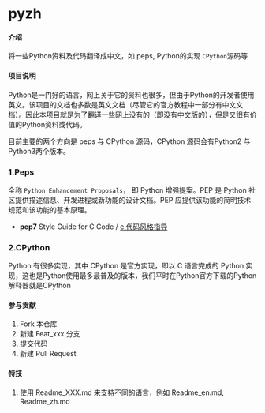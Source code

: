# pyzh

#### 介绍
将一些Python资料及代码翻译成中文，如 peps, Python的实现 `CPython`源码等

#### 项目说明
Python是一门好的语言，网上关于它的资料也很多，但由于Python的开发者使用英文。该项目的文档也多数是英文文档（尽管它的官方教程中一部分有中文文档）。因此本项目就是为了翻译一些网上没有的（即没有中文版的），但是又很有价值的Python资料或代码。

目前主要的两个方向是 peps 与 CPython 源码，CPython 源码会有Python2 与 Python3两个版本。

### 1.Peps

全称 `Python Enhancement Proposals`， 即 Python 增强提案。PEP 是 Python 社区提供描述信息、开发进程或新功能的设计文档。PEP 应提供该功能的简明技术规范和该功能的基本原理。

- **pep7**  Style Guide for C Code / [c 代码风格指导](peps/pep7_zh.md)

### 2.CPython

Python 有很多实现，其中 CPython 是官方实现，即以 C 语言完成的 Python 实现，这也是Python使用最多最普及的版本，我们平时在Python官方下载的Python解释器就是CPython

#### 参与贡献

1.  Fork 本仓库
2.  新建 Feat_xxx 分支
3.  提交代码
4.  新建 Pull Request


#### 特技

1. 使用 Readme\_XXX.md 来支持不同的语言，例如 Readme\_en.md, Readme\_zh.md

   

   